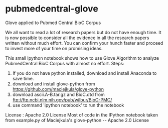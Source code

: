 # pubmedcentral-glove
Glove applied to Pubmed Central BioC Corpus

We all want to read a lot of research papers but do not have enough time. It is now possible to consider all the evidence in all the research papers written without much effort. You can confirm your hunch faster and proceed to invest more of your time on promising ideas.

This small Ipython notebook shows how to use Glove Algorithm to analyze PubmedCentral BioC Corpus with almost no effort.
Steps:
1. If you do not have python installed, download and install Anaconda to save time.
2. download and install glove-python from https://github.com/maciejkula/glove-python
3. download ascii.A-B.tar.gz and BioC.dtd from ftp://ftp.ncbi.nlm.nih.gov/pub/wilbur/BioC-PMC/
4. use command 'ipython notebook' to run the notebook


License : Apache 2.0 License
Most of code in the IPython notebook taken from example.py of Maciejkula's glove-python -- Apache 2.0 License
